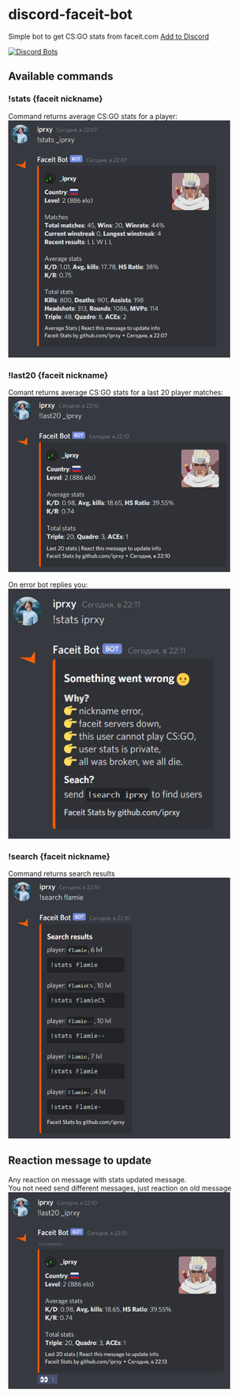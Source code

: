 # discord-faceit-bot
Simple bot to get CS:GO stats from faceit.com [Add to Discord](https://discord.com/api/oauth2/authorize?client_id=765642102800646146&permissions=18432&scope=bot)  

[![Discord Bots](https://top.gg/api/widget/765642102800646146.svg)](https://top.gg/bot/765642102800646146)


## Available commands
### !stats {faceit nickname}
Command returns average CS:GO stats for a player:  
<img src="./assets/statsCommand.png" width="450">

### !last20 {faceit nickname}
Comant returns average CS:GO stats for a last 20 player matches:
<img src="./assets/last20Command.png" width="450">

On error bot replies you:  
<img src="./assets/statsError.png" width="450">
### !search {faceit nickname}
Command returns search results  
<img src="./assets/searchResult.png" width="450">

## Reaction message to update
Any reaction on message with stats updated message.  
You not need send different messages, just reaction on old message  
<img src="./assets/updateCommand.png" width="450">

